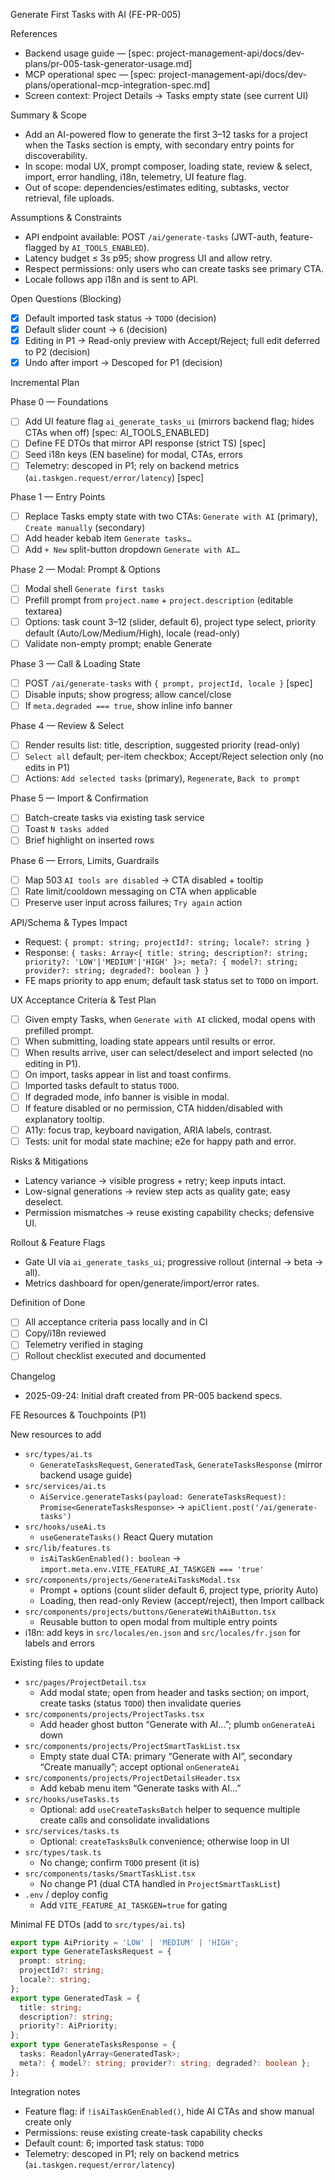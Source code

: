 Generate First Tasks with AI (FE-PR-005)

References

- Backend usage guide — [spec: project-management-api/docs/dev-plans/pr-005-task-generator-usage.md]
- MCP operational spec — [spec: project-management-api/docs/dev-plans/operational-mcp-integration-spec.md]
- Screen context: Project Details → Tasks empty state (see current UI)

Summary & Scope

- Add an AI-powered flow to generate the first 3–12 tasks for a project when the Tasks section is empty, with secondary entry points for discoverability.
- In scope: modal UX, prompt composer, loading state, review & select, import, error handling, i18n, telemetry, UI feature flag.
- Out of scope: dependencies/estimates editing, subtasks, vector retrieval, file uploads.

Assumptions & Constraints

- API endpoint available: POST `/ai/generate-tasks` (JWT-auth, feature-flagged by `AI_TOOLS_ENABLED`).
- Latency budget ≤ 3s p95; show progress UI and allow retry.
- Respect permissions: only users who can create tasks see primary CTA.
- Locale follows app i18n and is sent to API.

Open Questions (Blocking)

- [x] Default imported task status → `TODO` (decision)
- [x] Default slider count → `6` (decision)
- [x] Editing in P1 → Read-only preview with Accept/Reject; full edit deferred to P2 (decision)
- [x] Undo after import → Descoped for P1 (decision)

Incremental Plan

Phase 0 — Foundations

- [ ] Add UI feature flag `ai_generate_tasks_ui` (mirrors backend flag; hides CTAs when off) [spec: AI_TOOLS_ENABLED]
- [ ] Define FE DTOs that mirror API response (strict TS) [spec]
- [ ] Seed i18n keys (EN baseline) for modal, CTAs, errors
- [ ] Telemetry: descoped in P1; rely on backend metrics (`ai.taskgen.request/error/latency`) [spec]

Phase 1 — Entry Points

- [ ] Replace Tasks empty state with two CTAs: `Generate with AI` (primary), `Create manually` (secondary)
- [ ] Add header kebab item `Generate tasks…`
- [ ] Add `+ New` split-button dropdown `Generate with AI…`

Phase 2 — Modal: Prompt & Options

- [ ] Modal shell `Generate first tasks`
- [ ] Prefill prompt from `project.name` + `project.description` (editable textarea)
- [ ] Options: task count 3–12 (slider, default 6), project type select, priority default (Auto/Low/Medium/High), locale (read-only)
- [ ] Validate non-empty prompt; enable Generate

Phase 3 — Call & Loading State

- [ ] POST `/ai/generate-tasks` with `{ prompt, projectId, locale }` [spec]
- [ ] Disable inputs; show progress; allow cancel/close
- [ ] If `meta.degraded === true`, show inline info banner

Phase 4 — Review & Select

- [ ] Render results list: title, description, suggested priority (read-only)
- [ ] `Select all` default; per-item checkbox; Accept/Reject selection only (no edits in P1)
- [ ] Actions: `Add selected tasks` (primary), `Regenerate`, `Back to prompt`

Phase 5 — Import & Confirmation

- [ ] Batch-create tasks via existing task service
- [ ] Toast `N tasks added`
- [ ] Brief highlight on inserted rows

Phase 6 — Errors, Limits, Guardrails

- [ ] Map 503 `AI tools are disabled` → CTA disabled + tooltip
- [ ] Rate limit/cooldown messaging on CTA when applicable
- [ ] Preserve user input across failures; `Try again` action

API/Schema & Types Impact

- Request: `{ prompt: string; projectId?: string; locale?: string }`
- Response: `{ tasks: Array<{ title: string; description?: string; priority?: 'LOW'|'MEDIUM'|'HIGH' }>; meta?: { model?: string; provider?: string; degraded?: boolean } }`
- FE maps priority to app enum; default task status set to `TODO` on import.

UX Acceptance Criteria & Test Plan

- [ ] Given empty Tasks, when `Generate with AI` clicked, modal opens with prefilled prompt.
- [ ] When submitting, loading state appears until results or error.
- [ ] When results arrive, user can select/deselect and import selected (no editing in P1).
- [ ] On import, tasks appear in list and toast confirms.
- [ ] Imported tasks default to status `TODO`.
- [ ] If degraded mode, info banner is visible in modal.
- [ ] If feature disabled or no permission, CTA hidden/disabled with explanatory tooltip.
- [ ] A11y: focus trap, keyboard navigation, ARIA labels, contrast.
- [ ] Tests: unit for modal state machine; e2e for happy path and error.

Risks & Mitigations

- Latency variance → visible progress + retry; keep inputs intact.
- Low-signal generations → review step acts as quality gate; easy deselect.
- Permission mismatches → reuse existing capability checks; defensive UI.

Rollout & Feature Flags

- Gate UI via `ai_generate_tasks_ui`; progressive rollout (internal → beta → all).
- Metrics dashboard for open/generate/import/error rates.

Definition of Done

- [ ] All acceptance criteria pass locally and in CI
- [ ] Copy/i18n reviewed
- [ ] Telemetry verified in staging
- [ ] Rollout checklist executed and documented

Changelog

- 2025-09-24: Initial draft created from PR-005 backend specs.

FE Resources & Touchpoints (P1)

New resources to add

- `src/types/ai.ts`
  - `GenerateTasksRequest`, `GeneratedTask`, `GenerateTasksResponse` (mirror backend usage guide)
- `src/services/ai.ts`
  - `AiService.generateTasks(payload: GenerateTasksRequest): Promise<GenerateTasksResponse>` → `apiClient.post('/ai/generate-tasks')`
- `src/hooks/useAi.ts`
  - `useGenerateTasks()` React Query mutation
- `src/lib/features.ts`
  - `isAiTaskGenEnabled(): boolean` → `import.meta.env.VITE_FEATURE_AI_TASKGEN === 'true'`
- `src/components/projects/GenerateAiTasksModal.tsx`
  - Prompt + options (count slider default 6, project type, priority Auto)
  - Loading, then read-only Review (accept/reject), then Import callback
- `src/components/projects/buttons/GenerateWithAiButton.tsx`
  - Reusable button to open modal from multiple entry points
- i18n: add keys in `src/locales/en.json` and `src/locales/fr.json` for labels and errors

Existing files to update

- `src/pages/ProjectDetail.tsx`
  - Add modal state; open from header and tasks section; on import, create tasks (status `TODO`) then invalidate queries
- `src/components/projects/ProjectTasks.tsx`
  - Add header ghost button “Generate with AI…”; plumb `onGenerateAi` down
- `src/components/projects/ProjectSmartTaskList.tsx`
  - Empty state dual CTA: primary “Generate with AI”, secondary “Create manually”; accept optional `onGenerateAi`
- `src/components/projects/ProjectDetailsHeader.tsx`
  - Add kebab menu item “Generate tasks with AI…”
- `src/hooks/useTasks.ts`
  - Optional: add `useCreateTasksBatch` helper to sequence multiple create calls and consolidate invalidations
- `src/services/tasks.ts`
  - Optional: `createTasksBulk` convenience; otherwise loop in UI
- `src/types/task.ts`
  - No change; confirm `TODO` present (it is)
- `src/components/tasks/SmartTaskList.tsx`
  - No change P1 (dual CTA handled in `ProjectSmartTaskList`)
- `.env` / deploy config
  - Add `VITE_FEATURE_AI_TASKGEN=true` for gating

Minimal FE DTOs (add to `src/types/ai.ts`)

```ts
export type AiPriority = 'LOW' | 'MEDIUM' | 'HIGH';
export type GenerateTasksRequest = {
  prompt: string;
  projectId?: string;
  locale?: string;
};
export type GeneratedTask = {
  title: string;
  description?: string;
  priority?: AiPriority;
};
export type GenerateTasksResponse = {
  tasks: ReadonlyArray<GeneratedTask>;
  meta?: { model?: string; provider?: string; degraded?: boolean };
};
```

Integration notes

- Feature flag: if `!isAiTaskGenEnabled()`, hide AI CTAs and show manual create only
- Permissions: reuse existing create-task capability checks
- Default count: 6; imported task status: `TODO`
- Telemetry: descoped in P1; rely on backend metrics (`ai.taskgen.request/error/latency`)
